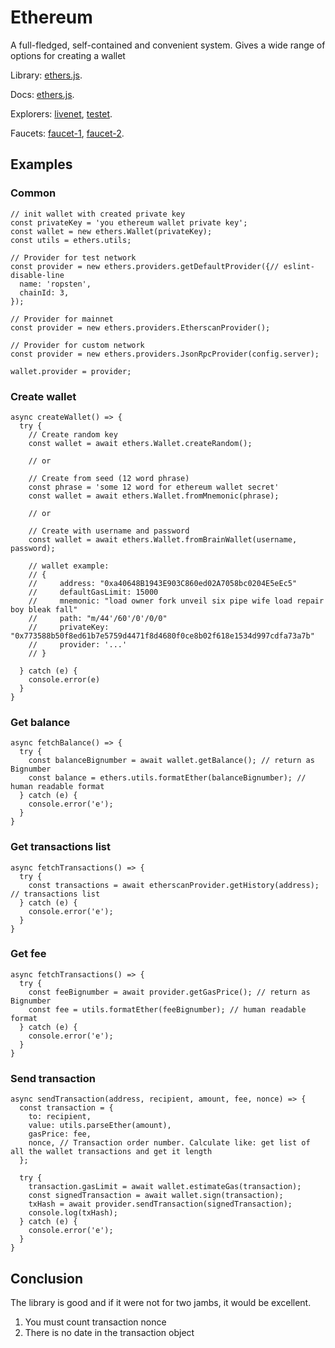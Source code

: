 # Ethereum

A full-fledged, self-contained and convenient system. Gives a wide range of options for creating a wallet

Library: [ethers.js](https://github.com/ethers-io/ethers.js/).

Docs: [ethers.js](https://docs.ethers.io/ethers.js/html/getting-started.html).

Explorers: [livenet](https://etherscan.io/), [testet](https://ropsten.etherscan.io/).

Faucets: [faucet-1](https://ropsten.ethers.io/#!/app-link/0xa5681b1fbda76e0d4ab646e13460a94fdcd3c1c1.ethers.space/), [faucet-2](http://faucet.ropsten.be:3001/).

## Examples
### Common
```
// init wallet with created private key
const privateKey = 'you ethereum wallet private key';
const wallet = new ethers.Wallet(privateKey);
const utils = ethers.utils;

// Provider for test network
const provider = new ethers.providers.getDefaultProvider({// eslint-disable-line
  name: 'ropsten',
  chainId: 3,
});

// Provider for mainnet
const provider = new ethers.providers.EtherscanProvider();

// Provider for custom network
const provider = new ethers.providers.JsonRpcProvider(config.server);

wallet.provider = provider;
```

### Create wallet
```
async createWallet() => {
  try {
    // Create random key
    const wallet = await ethers.Wallet.createRandom();
    
    // or
    
    // Create from seed (12 word phrase)
    const phrase = 'some 12 word for ethereum wallet secret'
    const wallet = await ethers.Wallet.fromMnemonic(phrase);
    
    // or
    
    // Create with username and password
    const wallet = await ethers.Wallet.fromBrainWallet(username, password);
    
    // wallet example:
    // {
    //     address: "0xa40648B1943E903C860ed02A7058bc0204E5eEc5"
    //     defaultGasLimit: 15000
    //     mnemonic: "load owner fork unveil six pipe wife load repair boy bleak fall"
    //     path: "m/44'/60'/0'/0/0"
    //     privateKey: "0x773588b50f8ed61b7e5759d4471f8d4680f0ce8b02f618e1534d997cdfa73a7b"
    //     provider: '...'
    // }
    
  } catch (e) {
    console.error(e)
  }
}
```

### Get balance
```
async fetchBalance() => {
  try {
    const balanceBignumber = await wallet.getBalance(); // return as Bignumber
    const balance = ethers.utils.formatEther(balanceBignumber); // human readable format
  } catch (e) {
    console.error('e');
  }
}
```

### Get transactions list
```
async fetchTransactions() => {
  try {
    const transactions = await etherscanProvider.getHistory(address); // transactions list
  } catch (e) {
    console.error('e');
  }
}
```

### Get fee
```
async fetchTransactions() => {
  try {
    const feeBignumber = await provider.getGasPrice(); // return as Bignumber
    const fee = utils.formatEther(feeBignumber); // human readable format
  } catch (e) {
    console.error('e');
  }
}
```

### Send transaction
```
async sendTransaction(address, recipient, amount, fee, nonce) => {
  const transaction = {
    to: recipient,
    value: utils.parseEther(amount),
    gasPrice: fee,
    nonce, // Transaction order number. Calculate like: get list of all the wallet transactions and get it length
  };

  try {
    transaction.gasLimit = await wallet.estimateGas(transaction);
    const signedTransaction = await wallet.sign(transaction);
    txHash = await provider.sendTransaction(signedTransaction);
    console.log(txHash);
  } catch (e) {
    console.error('e');
  }
}
```

## Conclusion

The library is good and if it were not for two jambs, it would be excellent.
1) You must count transaction nonce
2) There is no date in the transaction object

